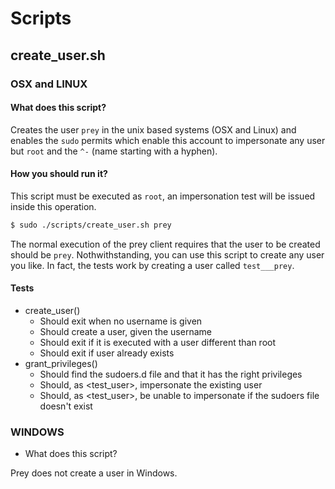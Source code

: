 # Scripts

## create_user.sh

### OSX and LINUX

#### What does this script?

Creates the user `prey` in the unix based systems (OSX and Linux) and enables the `sudo` permits which enable this account to impersonate any user but `root` and the `^-` (name starting with a hyphen).

#### How you should run it?

This script must be executed as `root`, an impersonation test will be issued inside this operation.

````bash
$ sudo ./scripts/create_user.sh prey
````

The normal execution of the prey client requires that the user to be created should be `prey`. Nothwithstanding, you can use this script to create any user you like. In fact, the tests work by creating a user called `test___prey`.

#### Tests
 
* create_user()
  - Should exit when no username is given
  - Should create a user, given the username
  - Should exit if it is executed with a user different than root
  - Should exit if user already exists
* grant_privileges()
  - Should find the sudoers.d file and that it has the right privileges
  - Should, as <test_user>, impersonate the existing user
  - Should, as <test_user>, be unable to impersonate if the sudoers file doesn't exist

### WINDOWS

* What does this script?

Prey does not create a user in Windows.

